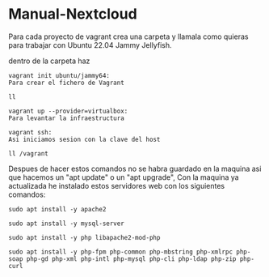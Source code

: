 # Manual-Nextcloud

Para cada proyecto de vagrant crea una carpeta y llamala como quieras para trabajar con Ubuntu 22.04 Jammy Jellyfish.

dentro de la carpeta haz

``` 
vagrant init ubuntu/jammy64:
Para crear el fichero de Vagrant

ll

vagrant up --provider=virtualbox:
Para levantar la infraestructura

vagrant ssh:
Asi iniciamos sesion con la clave del host

ll /vagrant
```

Despues de hacer estos comandos no se habra guardado en la maquina asi que hacemos un "apt update" o un "apt upgrade", Con la maquina ya actualizada he instalado estos servidores web con los siguientes comandos:

```
sudo apt install -y apache2

sudo apt install -y mysql-server

sudo apt install -y php libapache2-mod-php

sudo apt install -y php-fpm php-common php-mbstring php-xmlrpc php-soap php-gd php-xml php-intl php-mysql php-cli php-ldap php-zip php-curl
```


